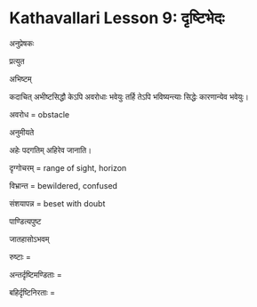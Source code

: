 # Kathavallari Lesson 9: दृष्टिभेदः


अनुप्रेषकः

प्रत्युत

अभिष्टम्

कदाचित् अभीष्टसिद्धौ केऽपि अवरोधाः भवेयुः तर्हि तेऽपि भविष्यन्त्याः सिद्धेः कारणान्येव भवेयुः।

अवरोध = obstacle

अनुमीयते

अहेः पदगतिम् अहिरेव जानाति।

दृग्गोचरम् = range of sight, horizon

विभ्रान्त = bewildered, confused

संशयापन्न = beset with doubt

पाण्डित्यपुष्ट

जातहासोऽभवम्

रुष्टाः = 

अन्तर्दृष्टिमण्डिताः = 

बहिर्दृष्टिनिरताः = 